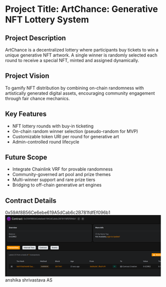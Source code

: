 # Project Title: ArtChance: Generative NFT Lottery System

## Project Description

ArtChance is a decentralized lottery where participants buy tickets to win a unique generative NFT artwork. A single winner is randomly selected each round to receive a special NFT, minted and assigned dynamically.

## Project Vision

To gamify NFT distribution by combining on-chain randomness with artistically generated digital assets, encouraging community engagement through fair chance mechanics.

## Key Features

- NFT lottery rounds with buy-in ticketing
- On-chain random winner selection (pseudo-random for MVP)
- Customizable token URI per round for generative art
- Admin-controlled round lifecycle

## Future Scope

- Integrate Chainlink VRF for provable randomness
- Community-governed art pool and prize themes
- Multi-winner support and rare prize tiers
- Bridging to off-chain generative art engines

## Contract Details
0x59Af8B56Ce6ebe619A5dCab6c2B781fdfEf096b1
![alt text](image.png)
anshika shrivastava AS
